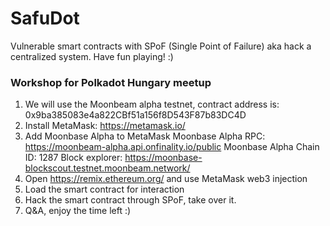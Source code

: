 # SafuDot

Vulnerable smart contracts with SPoF (Single Point of Failure) aka hack a centralized system.
Have fun playing! :)


### Workshop for Polkadot Hungary meetup

1. We will use the Moonbeam alpha testnet, contract address is: 0x9ba385083e4a822CBf51a156f8D543F87b83DC4D
2. Install MetaMask: https://metamask.io/
3. Add Moonbase Alpha to MetaMask
    Moonbase Alpha RPC: https://moonbeam-alpha.api.onfinality.io/public
    Moonbase Alpha Chain ID: 1287
    Block explorer: https://moonbase-blockscout.testnet.moonbeam.network/
4. Open https://remix.ethereum.org/ and use MetaMask web3 injection
5. Load the smart contract for interaction
6. Hack the smart contract through SPoF, take over it.
7. Q&A, enjoy the time left :)
